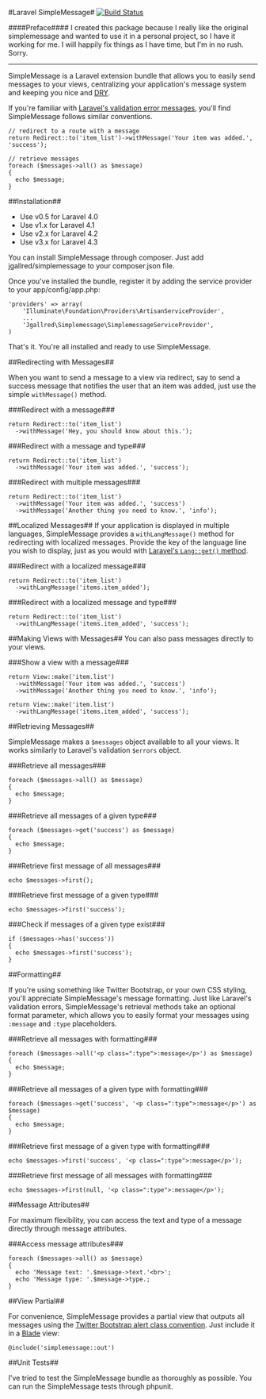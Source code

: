 #Laravel SimpleMessage#
[![Build Status](https://travis-ci.org/jgallred/simplemessage.svg?branch=master)](https://travis-ci.org/jgallred/simplemessage)

####Preface####
I created this package because I really like the original simplemessage and wanted to use it in a personal project, so I have it working for me. I will happily fix things as I have time, but I'm in no rush. Sorry.

<hr/>

SimpleMessage is a Laravel extension bundle that allows you to easily send messages to your views, centralizing your application's message system and keeping you nice and [DRY][dry].

[dry]: http://en.wikipedia.org/wiki/Don't_repeat_yourself "Don't Repeat Yourself"

If you're familiar with [Laravel's validation error messages][validation], you'll find SimpleMessage follows similar conventions.

[validation]: http://four.laravel.com/docs/validation#error-messages-and-views

    // redirect to a route with a message
    return Redirect::to('item_list')->withMessage('Your item was added.', 'success');

    // retrieve messages
    foreach ($messages->all() as $message)
    {
      echo $message;
    }

##Installation##
* Use v0.5 for Laravel 4.0
* Use v1.x for Laravel 4.1
* Use v2.x for Laravel 4.2
* Use v3.x for Laravel 4.3

You can install SimpleMessage through composer. Just add jgallred/simplemessage to your composer.json file.

Once you've installed the bundle, register it by adding the service provider to your app/config/app.php:

    'providers' => array(
        'Illuminate\Foundation\Providers\ArtisanServiceProvider',
        ...
        'Jgallred\Simplemessage\SimplemessageServiceProvider',
    )

That's it. You're all installed and ready to use SimpleMessage.

##Redirecting with Messages##

When you want to send a message to a view via redirect, say to send a success message that notifies the user that an item was added, just use the simple `withMessage()` method.

###Redirect with a message###

    return Redirect::to('item_list')
      ->withMessage('Hey, you should know about this.');

###Redirect with a message and type###

    return Redirect::to('item_list')
      ->withMessage('Your item was added.', 'success');

###Redirect with multiple messages###

    return Redirect::to('item_list')
      ->withMessage('Your item was added.', 'success')
      ->withMessage('Another thing you need to know.', 'info');

##Localized Messages##
If your application is displayed in multiple languages, SimpleMessage provides a `withLangMessage()` method for redirecting with localized messages. Provide the key of the language line you wish to display, just as you would with [Laravel's `Lang::get()` method][lang_get].

[lang_get]: http://four.laravel.com/docs/localization

###Redirect with a localized message###

    return Redirect::to('item_list')
      ->withLangMessage('items.item_added');

###Redirect with a localized message and type###

    return Redirect::to('item_list')
      ->withLangMessage('items.item_added', 'success');

##Making Views with Messages##
You can also pass messages directly to your views.

###Show a view with a message###

    return View::make('item.list')
      ->withMessage('Your item was added.', 'success')
      ->withMessage('Another thing you need to know.', 'info');

    return View::make('item.list')
      ->withLangMessage('items.item_added', 'success');



##Retrieving Messages##

SimpleMessage makes a `$messages` object available to all your views. It works similarly to Laravel's validation `$errors` object.

###Retrieve all messages###

    foreach ($messages->all() as $message)
    {
      echo $message;
    }

###Retrieve all messages of a given type###

    foreach ($messages->get('success') as $message)
    {
      echo $message;
    }

###Retrieve first message of all messages###

    echo $messages->first();

###Retrieve first message of a given type###

    echo $messages->first('success');

###Check if messages of a given type exist###

    if ($messages->has('success'))
    {
      echo $messages->first('success');
    }

##Formatting##

If you're using something like Twitter Bootstrap, or your own CSS styling, you'll appreciate SimpleMessage's message formatting. Just like Laravel's validation errors, SimpleMessage's retrieval methods take an optional format parameter, which allows you to easily format your messages using `:message` and `:type` placeholders.

###Retrieve all messages with formatting###

    foreach ($messages->all('<p class=":type">:message</p>') as $message)
    {
      echo $message;
    }

###Retrieve all messages of a given type with formatting###

    foreach ($messages->get('success', '<p class=":type">:message</p>') as $message)
    {
      echo $message;
    }

###Retrieve first message of a given type with formatting###

    echo $messages->first('success', '<p class=":type">:message</p>');

###Retrieve first message of all messages with formatting###

    echo $messages->first(null, '<p class=":type">:message</p>');

##Message Attributes##

For maximum flexibility, you can access the text and type of a message directly through message attributes.

###Access message attributes###

    foreach ($messages->all() as $message)
    {
      echo 'Message text: '.$message->text.'<br>';
      echo 'Message type: '.$message->type.;
    }

##View Partial##

For convenience, SimpleMessage provides a partial view that outputs all messages using the [Twitter Bootstrap alert class convention][bootstrap]. Just include it in a [Blade][blade] view:

[bootstrap]: http://twitter.github.com/bootstrap/components.html#alerts
[blade]: http://four.laravel.com/docs/templates

    @include('simplemessage::out')

##Unit Tests##

I've tried to test the SimpleMessage bundle as thoroughly as possible. You can run the SimpleMessage tests through phpunit.

